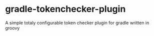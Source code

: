 # gradle-tokenchecker-plugin
A simple totaly configurable token checker plugin for gradle written in groovy
